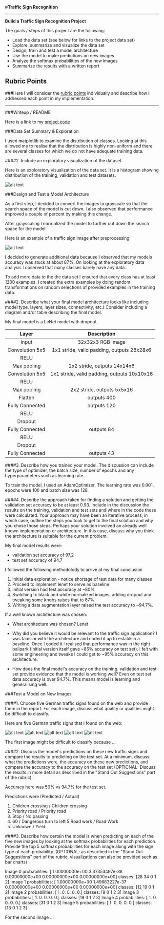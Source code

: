 #**Traffic Sign Recognition** 


---

**Build a Traffic Sign Recognition Project**

The goals / steps of this project are the following:
* Load the data set (see below for links to the project data set)
* Explore, summarize and visualize the data set
* Design, train and test a model architecture
* Use the model to make predictions on new images
* Analyze the softmax probabilities of the new images
* Summarize the results with a written report


[//]: # (Image References)

[image2]: ./images/grayscale.png "Grayscaling"
[image3]: ./images/init_distrib.png "Initial distribution"
[image4]: ./images/post_distrib.png "Post distribution"
[image5]: ./images/processed.png "Processed"
[image6]: ./extra_signs/sign1.jpg "sign1"
[image7]: ./extra_signs/sign1.jpg "sign2"
[image8]: ./extra_signs/sign1.jpg "sign3"
[image9]: ./extra_signs/sign1.jpg "sign4"
[image10]: ./extra_signs/sign1.jpg "sign5"


## Rubric Points
###Here I will consider the [rubric points](https://review.udacity.com/#!/rubrics/481/view) individually and describe how I addressed each point in my implementation.  

---
###Writeup / README

Here is a link to my [project code](https://github.com/deepankarsharma/udacity_traffic_signs/blob/master/Traffic_Sign_Classifier.ipynb)

###Data Set Summary & Exploration

I used matplotlib to examine the distribution of classes. Looking at this allowed me to realise that the distribution is highly non-uniform and there are several classes for which we do not have adequate training data. 

####2. Include an exploratory visualization of the dataset.

Here is an exploratory visualization of the data set. It is a histogram showing distribution of the training, validation and test datasets.

![alt text][image2]

###Design and Test a Model Architecture


As a first step, I decided to convert the images to grayscale so that the search space of the model is cut down. I also observed that performance improved a couple of percent by making this change. 

After grayscaling I normalized the model to further cut down the search space for the model.

Here is an example of a traffic sign image after preprocessing

![alt text][image5]

I decided to generate additional data because I observed that my models accuracy was stuck at about 87%. On looking at the exploratory data analysis I observed that many classes barely have any data.

To add more data to the the data set I ensured that every class has at least 1200 examples. I created the extra examples by doing random transformations on random selections of provided examples in the training data.


####2. Describe what your final model architecture looks like including model type, layers, layer sizes, connectivity, etc.) Consider including a diagram and/or table describing the final model.

My final model is a LeNet model with dropout.

| Layer         		|     Description	        					| 
|:---------------------:|:---------------------------------------------:| 
| Input         		| 32x32x3 RGB image   							| 
| Convolution 5x5     	| 1x1 stride, valid padding, outputs 28x28x6	|
| RELU					|												|
| Max pooling	      	| 2x2 stride,  outputs 14x14x6  				|
| Convolution 5x5     	| 1x1 stride, valid padding, outputs 10x10x16	|
| RELU					|												|
| Max pooling	      	| 2x2 stride,  outputs 5x5x16   				|
| Flatten    	      	| outputs 400                    				|
| Fully Connected    	| outputs 120                    				|
| RELU					|												|
| Dropout				|												|
| Fully Connected    	| outputs 84                    				|
| RELU					|												|
| Dropout				|												|
| Fully Connected    	| outputs 43                    				|


####3. Describe how you trained your model. The discussion can include the type of optimizer, the batch size, number of epochs and any hyperparameters such as learning rate.

To train the model, I used an AdamOptimizer. The learning rate was 0.001, epochs were 100 and batch size was 128. 

####4. Describe the approach taken for finding a solution and getting the validation set accuracy to be at least 0.93. Include in the discussion the results on the training, validation and test sets and where in the code these were calculated. Your approach may have been an iterative process, in which case, outline the steps you took to get to the final solution and why you chose those steps. Perhaps your solution involved an already well known implementation or architecture. In this case, discuss why you think the architecture is suitable for the current problem.

My final model results were:
* validation set accuracy of 97.2
* test set accuracy of 94.7

I followed the following methodolody to arrive at my final conclusion

1. Initial data exploration - notice shortage of test data for many classes
2. Proceed to implement lenet to serve as baseline
3. Initial version had test accuracy at ~80%
4. Switching to black and white normalized images, adding dropout and tweaking some knobs raises that to 87%.
5. Writing a data augmentation layer raised the test accuracy to ~94.7%.  

If a well known architecture was chosen:
* What architecture was chosen?
Lenet
* Why did you believe it would be relevant to the traffic sign application?
I was familiar with the architecture and coded it up to establish a baseline. Once I coded it I realised that performance was in the right ballpark (Initial version itself gave ~85% accuracy on test set). I felt with some engineering and tweaks I could get to ~95% accuracy on this architecture. 

* How does the final model's accuracy on the training, validation and test set provide evidence that the model is working well?
Even on test set data accuracy is over 94.7%. This means model is learning and generalising well.
 

###Test a Model on New Images

####1. Choose five German traffic signs found on the web and provide them in the report. For each image, discuss what quality or qualities might be difficult to classify.

Here are five German traffic signs that I found on the web:

![alt text][image6]
![alt text][image7]
![alt text][image8] 
![alt text][image9]
![alt text][image10]

The first image might be difficult to classify because ...

####2. Discuss the model's predictions on these new traffic signs and compare the results to predicting on the test set. At a minimum, discuss what the predictions were, the accuracy on these new predictions, and compare the accuracy to the accuracy on the test set (OPTIONAL: Discuss the results in more detail as described in the "Stand Out Suggestions" part of the rubric).

Accuracy here was 50% vs 94.7% for the test set. 

Predictions were (Predicted / Actual)
1. Children crossing / Children crossing
2. Priority road / Priority road
3. Stop / No passing 
4. 60 / Dangerous turn to left
5  Road work / Road Work
6. Unknown / Yield



####3. Describe how certain the model is when predicting on each of the five new images by looking at the softmax probabilities for each prediction. Provide the top 5 softmax probabilities for each image along with the sign type of each probability. (OPTIONAL: as described in the "Stand Out Suggestions" part of the rubric, visualizations can also be provided such as bar charts)


Image 0 
	probabilities: [  1.00000000e+00   3.37353497e-38   0.00000000e+00   0.00000000e+00
   0.00000000e+00] 
	classes: [28 34  0  1  2]
Image 1 
	probabilities: [  1.00000000e+00   1.49683227e-37   0.00000000e+00   0.00000000e+00
   0.00000000e+00] 
	classes: [12 19  0  1  2]
Image 2 
	probabilities: [ 1.  0.  0.  0.  0.] 
	classes: [9 0 1 2 3]
Image 3 
	probabilities: [ 1.  0.  0.  0.  0.] 
	classes: [19  0  1  2  3]
Image 4 
	probabilities: [ 1.  0.  0.  0.  0.] 
	classes: [31  0  1  2  3]
Image 5 
	probabilities: [ 1.  0.  0.  0.  0.] 
	classes: [13  0  1  2  3]


For the second image ... 


